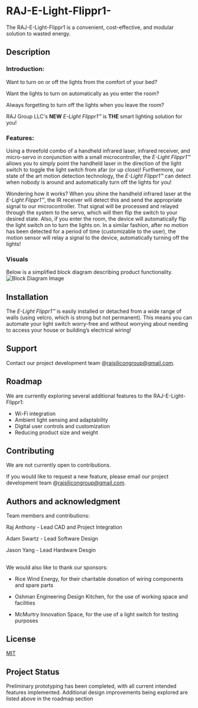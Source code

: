 # RAJ-E-Light-Flippr1-

The RAJ-E-Light-Flippr1 is a convenient, cost-effective, and modular solution to wasted energy. 

## Description
### Introduction:
Want to turn on or off the lights from the comfort of your bed?

Want the lights to turn on automatically as you enter the room?

Always forgetting to turn off the lights when you leave the room?

RAJ Group LLC's **NEW** _E-Light Flippr1™_ is **THE** smart lighting solution for you! 

### Features:
Using a threefold combo of a handheld infrared laser, infrared receiver, and micro-servo in conjunction with a small microcontroller, the _E-Light Flippr1™_ allows you to simply point the handheld laser in the direction of the light switch to toggle the light switch from afar (or up close)! Furthermore, our state of the art motion detection technology, the _E-Light Flippr1™_ can detect when nobody is around and automatically turn off the lights for you!

Wondering how it works? When you shine the handheld infrared laser at the _E-Light Flippr1™_, the IR receiver will detect this and send the appropriate signal to our microcontroller. That signal will be processed and relayed through the system to the servo, which will then flip the switch to your desired state. Also, if you enter the room, the device will automatically flip the light switch on to turn the lights on. In a similar fashion, after no motion has been detected for a period of time (customizable to the user), the motion sensor will relay a signal to the device, automatically turning off the lights! 

### Visuals
Below is a simplified block diagram describing product functionality.  
![Block Diagram Image](https://github.com/ZeBlur/ELEC-327-RAJ-E-Light-Flippr1-/assets/168153437/79efa356-c2e2-40a2-9cf2-502504b29fa2)

## Installation
The _E-Light Flippr1™_ is easily installed or detached from a wide range of walls (using velcro, which is strong but not permanent). This means you can automate your light switch worry-free and without worrying about needing to access your house or building’s electrical wiring!

## Support
Contact our project development team @rajsilicongroup@gmail.com.

## Roadmap
We are currently exploring several additional features to the RAJ-E-Light-Flippr1: <br />

- Wi-Fi integration
- Ambient light sensing and adaptability
- Digital user controls and customization
- Reducing product size and weight


## Contributing

We are not currently open to contributions. 

If you would like to request a new feature, please email our project development team @rajsilicongroup@gmail.com.

## Authors and acknowledgment  
Team members and contributions:  

Raj Anthony - Lead CAD and Project Integration

Adam Swartz - Lead Software Design

Jason Yang - Lead Hardware Desgin  
##
We would also like to thank our sponsors:

- Rice Wind Energy, for their charitable donation of wiring components and spare parts

- Oshman Engineering Design Kitchen, for the use of working space and facilities 

- McMurtry Innovation Space, for the use of a light switch for testing purposes

## License

[MIT](https://choosealicense.com/licenses/mit/)

## Project Status

Preliminary prototyping has been completed, with all current intended features implemented. 
Additional design improvements being explored are listed above in the roadmap section
